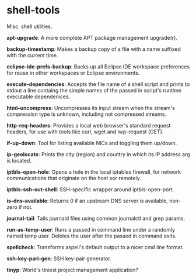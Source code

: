 # shell-tools
Misc. shell utilities.

**apt-upgrade**: A more complete APT package management upgrade(r).

**backup-timestamp**: Makes a backup copy of a file with a name suffixed with
                      the current time.

**eclipse-ide-prefs-backup**: Backs up all Eclipse IDE workspace preferences
                              for reuse in other workspaces or Eclipse
                              environments.

**execute-dependencies**: Accepts the file name of a shell script and prints to
                          stdout a line containg the simple names of the passed
                          in script's runtime executable dependenices.

**html-uncompress**: Uncompresses its input stream when the stream's
                     compression type is unknown, including not compressed
                     streams.

**http-req-headers**: Provides a local web browser's standard request headers,
                      for use with tools like curl, wget and lwp-request (GET).

**if-up-down**: Tool for listing available NICs and toggling them up/down.

**ip-geolocate**: Prints the city (region) and country in which its IP address
                  arg is located.

**iptbls-open-hole**: Opens a hole in the local iptables firewall, for network
                      communications that originate on the host xor remotely.

**iptbls-ssh-out-shell**: SSH-specific wrapper around iptbls-open-port.

**is-dns-available**: Returns 0 if an upstream DNS server is available,
                      non-zero if not.

**journal-tail**: Tails journald files using common journalctl and grep params.

**run-as-temp-user**: Runs a passed in command line under a randomly named temp
                      user. Deletes the user after the passed in command exits.

**spellcheck**: Transforms aspell's default output to a nicer cmd line format.

**ssh-key-pari-gen**: SSH key-pair generator.

**tinyp**: World's tiniest project management application?


